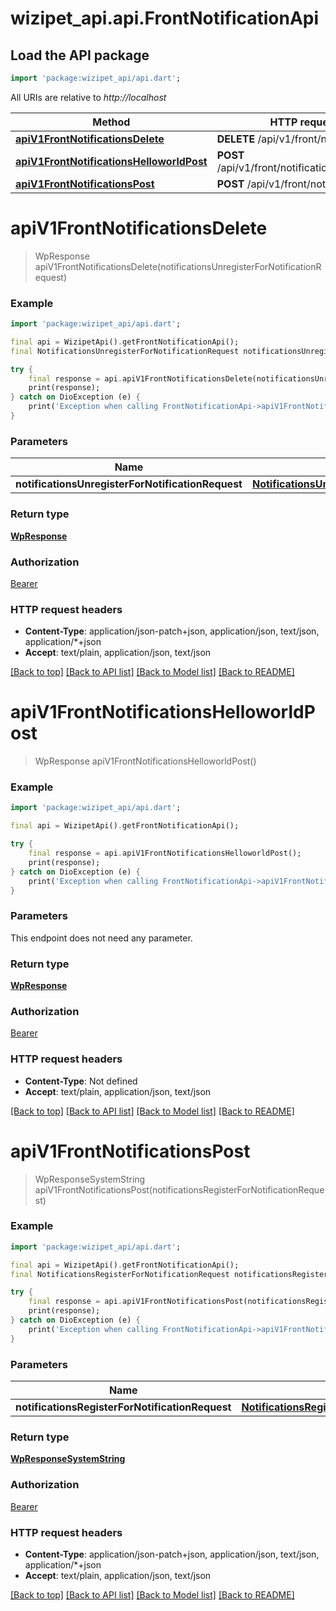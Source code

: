 # wizipet_api.api.FrontNotificationApi

## Load the API package
```dart
import 'package:wizipet_api/api.dart';
```

All URIs are relative to *http://localhost*

Method | HTTP request | Description
------------- | ------------- | -------------
[**apiV1FrontNotificationsDelete**](FrontNotificationApi.md#apiv1frontnotificationsdelete) | **DELETE** /api/v1/front/notifications | 
[**apiV1FrontNotificationsHelloworldPost**](FrontNotificationApi.md#apiv1frontnotificationshelloworldpost) | **POST** /api/v1/front/notifications/helloworld | 
[**apiV1FrontNotificationsPost**](FrontNotificationApi.md#apiv1frontnotificationspost) | **POST** /api/v1/front/notifications | 


# **apiV1FrontNotificationsDelete**
> WpResponse apiV1FrontNotificationsDelete(notificationsUnregisterForNotificationRequest)





### Example
```dart
import 'package:wizipet_api/api.dart';

final api = WizipetApi().getFrontNotificationApi();
final NotificationsUnregisterForNotificationRequest notificationsUnregisterForNotificationRequest = ; // NotificationsUnregisterForNotificationRequest | 

try {
    final response = api.apiV1FrontNotificationsDelete(notificationsUnregisterForNotificationRequest);
    print(response);
} catch on DioException (e) {
    print('Exception when calling FrontNotificationApi->apiV1FrontNotificationsDelete: $e\n');
}
```

### Parameters

Name | Type | Description  | Notes
------------- | ------------- | ------------- | -------------
 **notificationsUnregisterForNotificationRequest** | [**NotificationsUnregisterForNotificationRequest**](NotificationsUnregisterForNotificationRequest.md)|  | [optional] 

### Return type

[**WpResponse**](WpResponse.md)

### Authorization

[Bearer](../README.md#Bearer)

### HTTP request headers

 - **Content-Type**: application/json-patch+json, application/json, text/json, application/*+json
 - **Accept**: text/plain, application/json, text/json

[[Back to top]](#) [[Back to API list]](../README.md#documentation-for-api-endpoints) [[Back to Model list]](../README.md#documentation-for-models) [[Back to README]](../README.md)

# **apiV1FrontNotificationsHelloworldPost**
> WpResponse apiV1FrontNotificationsHelloworldPost()





### Example
```dart
import 'package:wizipet_api/api.dart';

final api = WizipetApi().getFrontNotificationApi();

try {
    final response = api.apiV1FrontNotificationsHelloworldPost();
    print(response);
} catch on DioException (e) {
    print('Exception when calling FrontNotificationApi->apiV1FrontNotificationsHelloworldPost: $e\n');
}
```

### Parameters
This endpoint does not need any parameter.

### Return type

[**WpResponse**](WpResponse.md)

### Authorization

[Bearer](../README.md#Bearer)

### HTTP request headers

 - **Content-Type**: Not defined
 - **Accept**: text/plain, application/json, text/json

[[Back to top]](#) [[Back to API list]](../README.md#documentation-for-api-endpoints) [[Back to Model list]](../README.md#documentation-for-models) [[Back to README]](../README.md)

# **apiV1FrontNotificationsPost**
> WpResponseSystemString apiV1FrontNotificationsPost(notificationsRegisterForNotificationRequest)





### Example
```dart
import 'package:wizipet_api/api.dart';

final api = WizipetApi().getFrontNotificationApi();
final NotificationsRegisterForNotificationRequest notificationsRegisterForNotificationRequest = ; // NotificationsRegisterForNotificationRequest | 

try {
    final response = api.apiV1FrontNotificationsPost(notificationsRegisterForNotificationRequest);
    print(response);
} catch on DioException (e) {
    print('Exception when calling FrontNotificationApi->apiV1FrontNotificationsPost: $e\n');
}
```

### Parameters

Name | Type | Description  | Notes
------------- | ------------- | ------------- | -------------
 **notificationsRegisterForNotificationRequest** | [**NotificationsRegisterForNotificationRequest**](NotificationsRegisterForNotificationRequest.md)|  | [optional] 

### Return type

[**WpResponseSystemString**](WpResponseSystemString.md)

### Authorization

[Bearer](../README.md#Bearer)

### HTTP request headers

 - **Content-Type**: application/json-patch+json, application/json, text/json, application/*+json
 - **Accept**: text/plain, application/json, text/json

[[Back to top]](#) [[Back to API list]](../README.md#documentation-for-api-endpoints) [[Back to Model list]](../README.md#documentation-for-models) [[Back to README]](../README.md)

